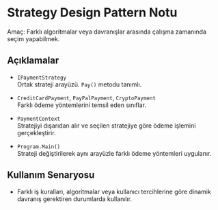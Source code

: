 # Strategy Design Pattern Notu

Amaç: Farklı algoritmalar veya davranışlar arasında çalışma zamanında seçim yapabilmek.

## Açıklamalar

- `IPaymentStrategy`  
  Ortak strateji arayüzü. `Pay()` metodu tanımlı.

- `CreditCardPayment`, `PayPalPayment`, `CryptoPayment`  
  Farklı ödeme yöntemlerini temsil eden sınıflar.

- `PaymentContext`  
  Stratejiyi dışarıdan alır ve seçilen stratejiye göre ödeme işlemini gerçekleştirir.

- `Program.Main()`  
  Strateji değiştirilerek aynı arayüzle farklı ödeme yöntemleri uygulanır.

## Kullanım Senaryosu

- Farklı iş kuralları, algoritmalar veya kullanıcı tercihlerine göre dinamik davranış gerektiren durumlarda kullanılır.
